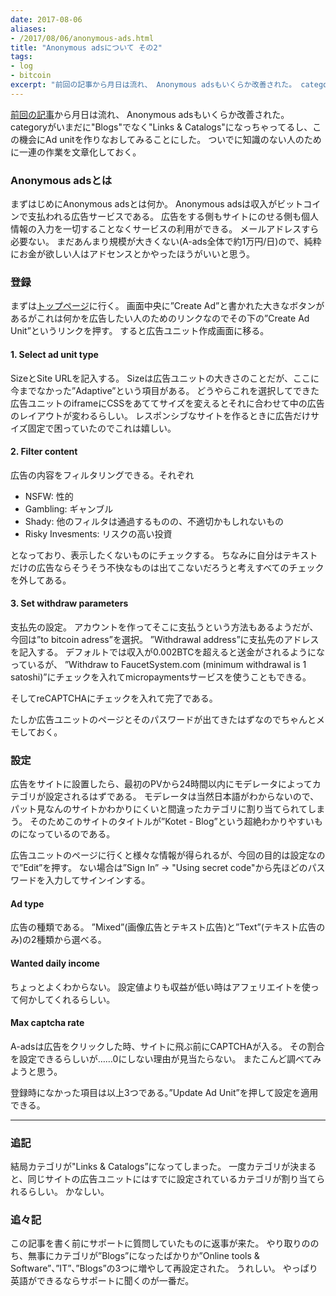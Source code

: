 ```yaml
---
date: 2017-08-06
aliases:
- /2017/08/06/anonymous-ads.html
title: "Anonymous adsについて その2"
tags:
- log
- bitcoin
excerpt: "前回の記事から月日は流れ、 Anonymous adsもいくらか改善された。 categoryがいまだに”Blogs”でなく”Links & Catalogs”になっちゃってるし、この機会にAd unitを作りなおしてみることにした。 ついでに知識のない人のために一連の作業を文章化しておく。"
---
```


[前回の記事](/2016/12/about-advertising)から月日は流れ、
Anonymous adsもいくらか改善された。
categoryがいまだに"Blogs"でなく"Links & Catalogs"になっちゃってるし、この機会にAd unitを作りなおしてみることにした。
ついでに知識のない人のために一連の作業を文章化しておく。

### Anonymous adsとは

まずはじめにAnonymous adsとは何か。
Anonymous adsは収入がビットコインで支払われる広告サービスである。
広告をする側もサイトにのせる側も個人情報の入力を一切することなくサービスの利用ができる。
メールアドレスすら必要ない。
まだあんまり規模が大きくない(A-ads全体で約1万円/日)ので、純粋にお金が欲しい人はアドセンスとかやったほうがいいと思う。

### 登録

まずは[トップページ](https://a-ads.com/)に行く。
画面中央に”Create Ad”と書かれた大きなボタンがあるがこれは何かを広告したい人のためのリンクなのでその下の”Create Ad Unit”というリンクを押す。
すると広告ユニット作成画面に移る。

#### 1. Select ad unit type

SizeとSite URLを記入する。
Sizeは広告ユニットの大きさのことだが、ここに今までなかった”Adaptive”という項目がある。
どうやらこれを選択してできた広告ユニットのiframeにCSSをあててサイズを変えるとそれに合わせて中の広告のレイアウトが変わるらしい。
レスポンシブなサイトを作るときに広告だけサイズ固定で困っていたのでこれは嬉しい。

#### 2. Filter content

広告の内容をフィルタリングできる。それぞれ

- NSFW: 性的
- Gambling: ギャンブル
- Shady: 他のフィルタは通過するものの、不適切かもしれないもの
- Risky Invesments: リスクの高い投資

となっており、表示したくないものにチェックする。
ちなみに自分はテキストだけの広告ならそうそう不快なものは出てこないだろうと考えすべてのチェックを外してある。

#### 3. Set withdraw parameters

支払先の設定。
アカウントを作ってそこに支払うという方法もあるようだが、今回は”to bitcoin adress”を選択。
”Withdrawal address”に支払先のアドレスを記入する。
デフォルトでは収入が0.002BTCを超えると送金がされるようになっているが、
”Withdraw to FaucetSystem.com (minimum withdrawal is 1 satoshi)”にチェックを入れてmicropaymentsサービスを使うこともできる。

そしてreCAPTCHAにチェックを入れて完了である。

たしか広告ユニットのページとそのパスワードが出てきたはずなのでちゃんとメモしておく。

### 設定

広告をサイトに設置したら、最初のPVから24時間以内にモデレータによってカテゴリが設定されるはずである。
モデレータは当然日本語がわからないので、パット見なんのサイトかわかりにくいと間違ったカテゴリに割り当てられてしまう。
そのためこのサイトのタイトルが”Kotet - Blog”という超絶わかりやすいものになっているのである。

広告ユニットのページに行くと様々な情報が得られるが、今回の目的は設定なので”Edit”を押す。
ない場合は”Sign In” -> "Using secret code"から先ほどのパスワードを入力してサインインする。

#### Ad type

広告の種類である。
”Mixed”(画像広告とテキスト広告)と”Text”(テキスト広告のみ)の2種類から選べる。

#### Wanted daily income

ちょっとよくわからない。
設定値よりも収益が低い時はアフェリエイトを使って何かしてくれるらしい。

#### Max captcha rate

A-adsは広告をクリックした時、サイトに飛ぶ前にCAPTCHAが入る。
その割合を設定できるらしいが……0にしない理由が見当たらない。
またこんど調べてみようと思う。

登録時になかった項目は以上3つである。”Update Ad Unit”を押して設定を適用できる。

---

### 追記

結局カテゴリが"Links & Catalogs”になってしまった。
一度カテゴリが決まると、同じサイトの広告ユニットにはすでに設定されているカテゴリが割り当てられるらしい。
かなしい。

### 追々記

この記事を書く前にサポートに質問していたものに返事が来た。
やり取りののち、無事にカテゴリが”Blogs”になったばかりか”Online tools & Software”、”IT”、”Blogs”の3つに増やして再設定された。
うれしい。
やっぱり英語ができるならサポートに聞くのが一番だ。